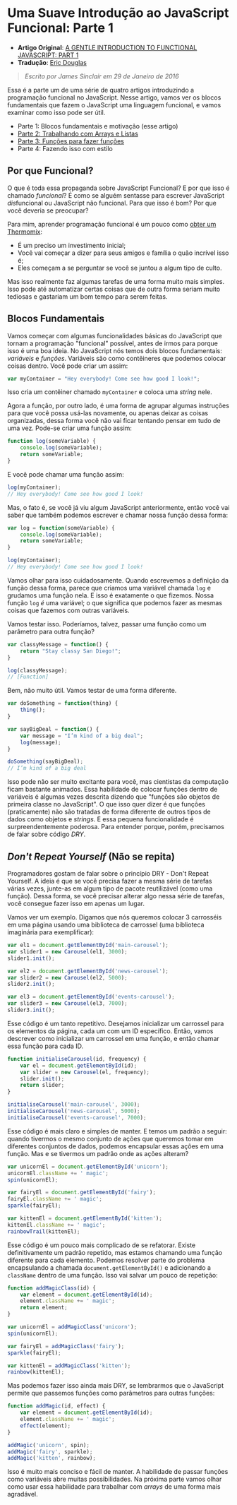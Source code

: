 # Uma Suave Introdução ao JavaScript Funcional: Parte 1

* **Artigo Original**: [A GENTLE INTRODUCTION TO FUNCTIONAL JAVASCRIPT: PART 1](http://jrsinclair.com/articles/2016/gentle-introduction-to-functional-javascript-intro/)
* **Tradução**: [Eric Douglas](https://github.com/ericdouglas)

> *Escrito por James Sinclair em 29 de Janeiro de 2016* 

Essa é a parte um de uma série de quatro artigos introduzindo a programação funcional no JavaScript. Nesse artigo, vamos ver os blocos fundamentais que fazem o JavaScript uma linguagem funcional, e vamos examinar como isso pode ser útil.

- Parte 1: Blocos fundamentais e motivação (esse artigo)
- [Parte 2: Trabalhando com Arrays e Listas](010-uma-suave-introducao-ao-javascript-parte-2.md)
- [Parte 3: Funções para fazer funções](011-uma-suave-introducao-ao-javascript-parte-3.md)
- Parte 4: Fazendo isso com estilo

## Por que Funcional?
O que é toda essa propaganda sobre JavaScript Funcional? E por que isso é chamado *funcional*? É como se alguém sentasse para escrever JavaScript *dis*funcional ou JavaScript não funcional. Para que isso é bom? Por que você deveria se preocupar?

Para mim, aprender programação funcional é um pouco como [obter um Thermomix](https://www.youtube.com/watch?v=4yr_etbfZtQ&feature=youtu.be):

- É um preciso um investimento inicial;
- Você vai começar a dizer para seus amigos e família o quão incrível isso é;
- Eles começam a se perguntar se você se juntou a algum tipo de culto.

Mas isso realmente faz algumas tarefas de uma forma muito mais simples. Isso pode até automatizar certas coisas que de outra forma seriam muito tediosas e gastariam um bom tempo para serem feitas.

## Blocos Fundamentais
Vamos começar com algumas funcionalidades básicas do JavaScript que tornam a programação "funcional" possível, antes de irmos para porque isso é uma boa ideia. No JavaScript nós temos dois blocos fundamentais: *variáveis* e *funções*. Variáveis são como contêineres que podemos colocar coisas dentro. Você pode criar um assim:

```js
var myContainer = "Hey everybody! Come see how good I look!";
```

Isso cria um contêiner chamado `myContainer` e coloca uma *string* nele.

Agora a função, por outro lado, é uma forma de agrupar algumas instruções para que você possa usá-las novamente, ou apenas deixar as coisas organizadas, dessa forma você não vai ficar tentando pensar em tudo de uma vez. Pode-se criar uma função assim:

```js
function log(someVariable) {
    console.log(someVariable);
    return someVariable;
}
```

E você pode chamar uma função assim:

```js
log(myContainer);
// Hey everybody! Come see how good I look!
```

Mas, o fato é, se você já viu algum JavaScript anteriormente, então você vai saber que também podemos escrever e chamar nossa função dessa forma:

```js
var log = function(someVariable) {
    console.log(someVariable);
    return someVariable;
}

log(myContainer);
// Hey everybody! Come see how good I look!
```

Vamos olhar para isso cuidadosamente. Quando escrevemos a definição da função dessa forma, parece que criamos uma variável chamada `log` e grudamos uma função nela. E isso é exatamente o que fizemos. Nossa função `log` *é* uma variável; o que significa que podemos fazer as mesmas coisas que fazemos com outras variáveis.

Vamos testar isso. Poderíamos, talvez, passar uma função como um parâmetro para outra função?

```js
var classyMessage = function() {
    return "Stay classy San Diego!";
}

log(classyMessage);
// [Function]
```

Bem, não muito útil. Vamos testar de uma forma diferente.

```js
var doSomething = function(thing) {
    thing();
}

var sayBigDeal = function() {
    var message = "I’m kind of a big deal";
    log(message);
}

doSomething(sayBigDeal);
// I’m kind of a big deal
```

Isso pode não ser muito excitante para você, mas cientistas da computação ficam bastante animados. Essa habilidade de colocar funções dentro de variáveis é algumas vezes descrita dizendo que "funções são objetos de primeira classe no JavaScript". O que isso quer dizer é que funções (praticamente) não são tratadas de forma diferente de outros tipos de dados como objetos e *strings*. E essa pequena funcionalidade é surpreendentemente poderosa. Para entender porque, porém, precisamos de falar sobre código *DRY*.

## *Don't Repeat Yourself* (Não se repita) 
Programadores gostam de falar sobre o princípio DRY - Don't Repeat Yourself. A ideia é que se você precisa fazer a mesma série de tarefas várias vezes, junte-as em algum tipo de pacote reutilizável (como uma função). Dessa forma, se você precisar alterar algo nessa série de tarefas, você consegue fazer isso em apenas um lugar.

Vamos ver um exemplo. Digamos que nós queremos colocar 3 carrosséis em uma página usando uma biblioteca de carrossel (uma biblioteca imaginária para exemplificar):

```js
var el1 = document.getElementById('main-carousel');
var slider1 = new Carousel(el1, 3000);
slider1.init();

var el2 = document.getElementById('news-carousel');
var slider2 = new Carousel(el2, 5000);
slider2.init();

var el3 = document.getElementById('events-carousel');
var slider3 = new Carousel(el3, 7000);
slider3.init();
```

Esse código é um tanto repetitivo. Desejamos inicializar um carrossel para os elementos da página, cada um com um ID específico. Então, vamos descrever como inicializar um carrossel em uma função, e então chamar essa função para cada ID.

```js
function initialiseCarousel(id, frequency) {
    var el = document.getElementById(id);
    var slider = new Carousel(el, frequency);
    slider.init();
    return slider;
}

initialiseCarousel('main-carousel', 3000);
initialiseCarousel('news-carousel', 5000);
initialiseCarousel('events-carousel', 7000);
```

Esse código é mais claro e simples de manter. E temos um padrão a seguir: quando tivermos o mesmo conjunto de ações que queremos tomar em diferentes conjuntos de dados, podemos encapsular essas ações em uma função. Mas e se tivermos um padrão onde as ações alteram?

```js
var unicornEl = document.getElementById('unicorn');
unicornEl.className += ' magic';
spin(unicornEl);

var fairyEl = document.getElementById('fairy');
fairyEl.className += ' magic';
sparkle(fairyEl);

var kittenEl = document.getElementById('kitten');
kittenEl.className += ' magic';
rainbowTrail(kittenEl);
```

Esse código é um pouco mais complicado de se refatorar. Existe definitivamente um padrão repetido, mas estamos chamando uma função diferente para cada elemento. Podemos resolver parte do problema encapsulando a chamada `document.getElementById()` e adicionando a `className` dentro de uma função. Isso vai salvar um pouco de repetição:

```js
function addMagicClass(id) {
    var element = document.getElementById(id);
    element.className += ' magic';
    return element;
}

var unicornEl = addMagicClass('unicorn');
spin(unicornEl);

var fairyEl = addMagicClass('fairy');
sparkle(fairyEl);

var kittenEl = addMagicClass('kitten');
rainbow(kittenEl);
```

Mas podemos fazer isso ainda mais DRY, se lembrarmos que o JavaScript permite que passemos funções como parâmetros para outras funções:

```js
function addMagic(id, effect) {
    var element = document.getElementById(id);
    element.className += ' magic';
    effect(element);
}

addMagic('unicorn', spin);
addMagic('fairy', sparkle);
addMagic('kitten', rainbow);
```

Isso é muito mais conciso e fácil de manter. A habilidade de passar funções como variáveis abre muitas possibilidades. Na próxima parte vamos olhar como usar essa habilidade para trabalhar com *arrays* de uma forma mais agradável.
